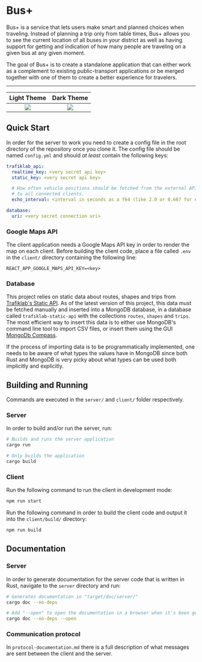 # Bus+

Bus+ is a service that lets users make smart and planned choices when traveling. Instead of planning a trip only from table times, Bus+ allows you to see the current location of all buses in your district as well as having support for getting and indication of how many people are traveling on a given bus at any given moment.

The goal of Bus+ is to create a standalone application that can either work as a complement to existing public-transport applications or be merged together with one of them  to create a better experience for travelers.

---

<center>

Light Theme                |  Dark Theme
:-------------------------:|:-------------------------:
![](https://user-images.githubusercontent.com/21147276/117493528-62e1d800-af73-11eb-849f-bc1f593b0c29.png)  |  ![](https://user-images.githubusercontent.com/21147276/117493551-6bd2a980-af73-11eb-89f9-8e9bc2f3ee78.png)

</center>

## Quick Start
In order for the server to work you need to create a config file in the root directory of the repository once you clone it. The config file should be named `config.yml` and should *at least* contain the following keys:

```yml
trafiklab_api:
  realtime_key: <very secret api key>
  static_key: <very secret api key>

  # How often vehicle positions should be fetched from the external API and sent
  # to all connected clients.
  echo_interval: <interval in seconds as a f64 (like 2.0 or 0.667 for example)>

database:
  uri: <very secret connection uri>
```

### Google Maps API

The client application needs a Google Maps API key in order to render the map on each client. Before building the client code, place a file called `.env` in the `client/` directory containing the following line:
```
REACT_APP_GOOGLE_MAPS_API_KEY=<key>
```

### Database

This project relies on static data about routes, shapes and trips from [Trafiklab's Static API](https://www.trafiklab.se/api/gtfs-regional-static-data-beta). As of the latest version of this project, this data must be fetched manually and inserted into a MongoDB database, in a database called `trafiklab-static-api` with the collections `routes`, `shapes` and `trips`. The most efficient way to insert this data is to either use MongoDB's command line tool to import CSV files, or insert them using the GUI [MongoDb Compass](https://www.mongodb.com/products/compass).

If the process of importing data is to be programmatically implemented, one needs to be aware of what types the values have in MongoDB since both Rust and MongoDB is very picky about what types can be used both implicitly and explicitly.

## Building and Running

Commands are executed in the `server/` and `client/` folder respectively.

### Server

In order to build and/or run the server, run:

```bash
# Builds and runs the server application
cargo run

# Only builds the application
cargo build
```

### Client

Run the following command to run the client in development mode:
```bash
npm run start
```

Run the following command in order to build the client code and output it into the `client/build/` directory:
```bash
npm run build
```


## Documentation

### Server

In order to generate documentation for the server code that is written in Rust, navigate to the `server` directory and run:

```bash
# Generates documentation in "target/doc/server/"
cargo doc --no-deps

# Add "--open" to open the documentation in a browser when it's been generated.
cargo doc --no-deps --open
```

### Communication protocol

In `protocol-documentation.md` there is a full description of what messages are sent between the client and the server.
